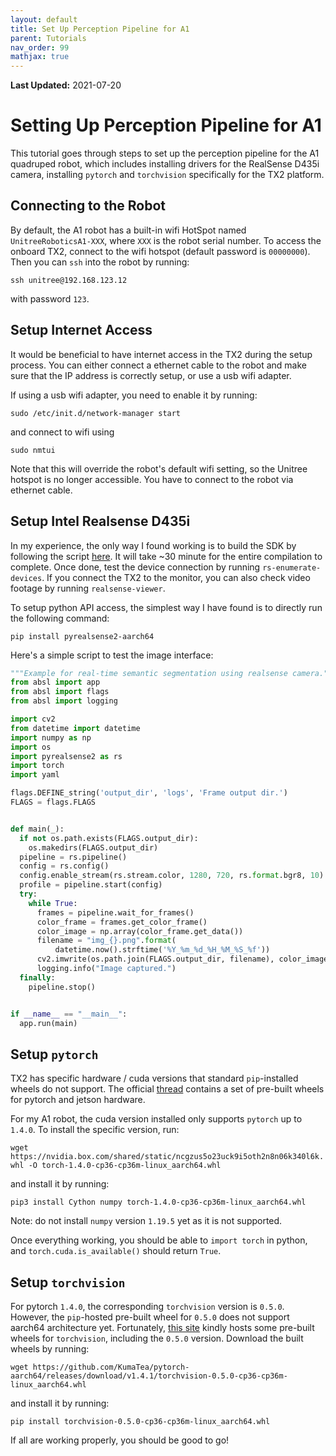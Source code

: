 ```yaml
---
layout: default
title: Set Up Perception Pipeline for A1
parent: Tutorials
nav_order: 99 
mathjax: true
---
```

**Last Updated:** 2021-07-20

# Setting Up Perception Pipeline for A1
This tutorial goes through steps to set up the perception pipeline for the A1 quadruped robot, which includes installing drivers for the RealSense D435i camera, installing `pytorch` and `torchvision` specifically for the TX2 platform.

## Connecting to the Robot
By default, the A1 robot has a built-in wifi HotSpot named `UnitreeRoboticsA1-XXX`, where `XXX` is the robot serial number. To access the onboard TX2, connect to the wifi hotspot (default password is `00000000`). Then you can `ssh` into the robot by running:

`ssh unitree@192.168.123.12`

with password `123`.

## Setup Internet Access
It would be beneficial to have internet access in the TX2 during the setup process. You can either connect a ethernet cable to the robot and make sure that the IP address is correctly setup, or use a usb wifi adapter. 

If using a usb wifi adapter, you need to enable it by running:

`sudo /etc/init.d/network-manager start`

and connect to wifi using 

`sudo nmtui`

Note that this will override the robot's default wifi setting, so the Unitree hotspot is no longer accessible. You have to connect to the robot via ethernet cable.

## Setup Intel Realsense D435i
In my experience, the only way I found working is to build the SDK by following the script [here](https://github.com/jetsonhacks/installRealSenseSDK/blob/master/buildLibrealsense.sh). It will take ~30 minute for the entire compilation to complete. Once done, test the device connection by running `rs-enumerate-devices`. If you connect the TX2 to the monitor, you can also check video footage by running `realsense-viewer`.

To setup python API access, the simplest way I have found is to directly run the following command:

`pip install pyrealsense2-aarch64`

Here's a simple script to test the image interface:
```python
"""Example for real-time semantic segmentation using realsense camera."""
from absl import app
from absl import flags
from absl import logging

import cv2
from datetime import datetime
import numpy as np
import os
import pyrealsense2 as rs
import torch
import yaml

flags.DEFINE_string('output_dir', 'logs', 'Frame output dir.')
FLAGS = flags.FLAGS


def main(_):
  if not os.path.exists(FLAGS.output_dir):
    os.makedirs(FLAGS.output_dir)
  pipeline = rs.pipeline()
  config = rs.config()
  config.enable_stream(rs.stream.color, 1280, 720, rs.format.bgr8, 10)
  profile = pipeline.start(config)
  try:
    while True:
      frames = pipeline.wait_for_frames()
      color_frame = frames.get_color_frame()
      color_image = np.array(color_frame.get_data())
      filename = "img_{}.png".format(
          datetime.now().strftime('%Y_%m_%d_%H_%M_%S_%f'))
      cv2.imwrite(os.path.join(FLAGS.output_dir, filename), color_image)
      logging.info("Image captured.")
  finally:
    pipeline.stop()


if __name__ == "__main__":
  app.run(main)
```

## Setup `pytorch` 

TX2 has specific hardware / cuda versions that standard `pip`-installed wheels do not support. The official [thread](https://forums.developer.nvidia.com/t/pytorch-for-jetson-version-1-9-0-now-available/72048) contains a set of pre-built wheels for pytorch and jetson hardware.

For my A1 robot, the cuda version installed only supports `pytorch` up to `1.4.0`. To install the specific version, run:

`wget https://nvidia.box.com/shared/static/ncgzus5o23uck9i5oth2n8n06k340l6k.whl -O torch-1.4.0-cp36-cp36m-linux_aarch64.whl`

and install it by running:

`pip3 install Cython numpy torch-1.4.0-cp36-cp36m-linux_aarch64.whl`

Note: do not install `numpy` version `1.19.5` yet as it is not supported.

Once everything working, you should be able to `import torch` in python, and `torch.cuda.is_available()` should return `True`.

## Setup `torchvision`
For pytorch `1.4.0`, the corresponding `torchvision` version is `0.5.0`. However, the `pip`-hosted pre-built wheel for `0.5.0` does not support aarch64 architecture yet. Fortunately, [this site](https://github.com/KumaTea/pytorch-aarch64/blob/main/README.md) kindly hosts some pre-built wheels for `torchvision`, including the `0.5.0` version. Download the built wheels by running:

`wget https://github.com/KumaTea/pytorch-aarch64/releases/download/v1.4.1/torchvision-0.5.0-cp36-cp36m-linux_aarch64.whl`

and install it by running:

`pip install torchvision-0.5.0-cp36-cp36m-linux_aarch64.whl`

If all are working properly, you should be good to go!
